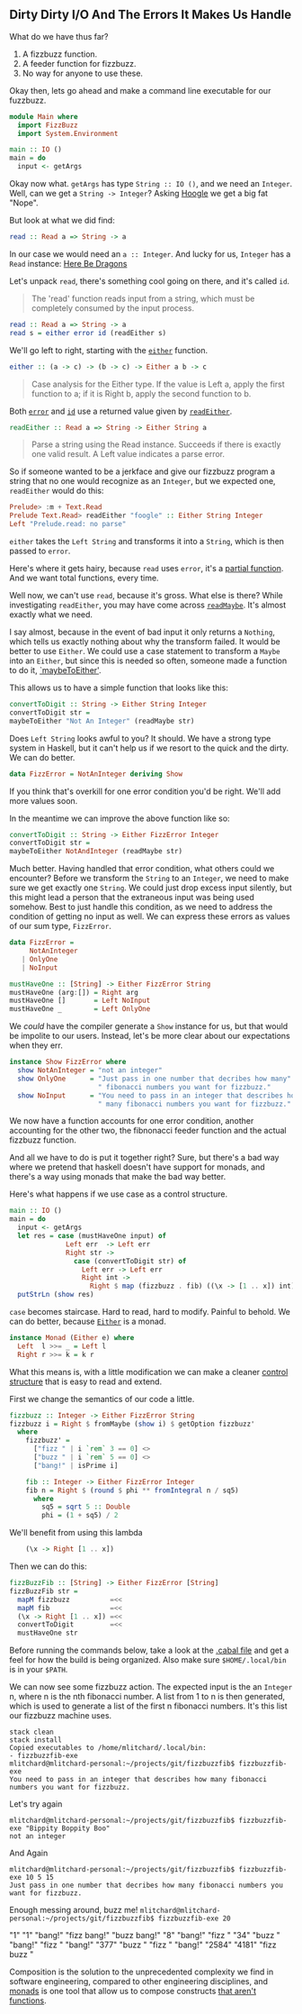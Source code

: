 ## Dirty Dirty I/O And The Errors It Makes Us Handle

What do we have thus far?

1. A fizzbuzz function.
2. A feeder function for fizzbuzz.
3. No way for anyone to use these.

Okay then, lets go ahead and make a command line executable for our fuzzbuzz.

```haskell
module Main where
  import FizzBuzz
  import System.Environment

main :: IO ()
main = do
  input <- getArgs
```
Okay now what. `getArgs` has type `String :: IO ()`, and we need an `Integer`.
Well, can we get a `String -> Integer`? Asking [Hoogle](https://www.haskell.org/hoogle/) we get a big fat "Nope". 

But look at what we did find:
```haskell
read :: Read a => String -> a
```
In our case we would need an `a :: Integer`. And lucky for us,
`Integer` has a `Read` instance:
[Here Be Dragons](http://hackage.haskell.org/package/base-4.8.1.0/docs/src/GHC.Read.html#line-464)

Let's unpack `read`, there's something cool going on there, and it's called
`id`.

> The 'read' function reads input from a string, which must be
> completely consumed by the input process.

```haskell
read :: Read a => String -> a
read s = either error id (readEither s)
```
We'll go left to right, starting with the [`either`](https://hackage.haskell.org/package/base-4.8.1.0/docs/Data-Either.html) function.
```haskell
either :: (a -> c) -> (b -> c) -> Either a b -> c 
```

> Case analysis for the Either type. If the value is Left a, apply the first function to a; if it is Right b, apply the second function to b.

Both [`error`](http://hackage.haskell.org/package/base-4.8.1.0/docs/Prelude.html#v:error) and [`id`](http://hackage.haskell.org/package/base-4.8.1.0/docs/Prelude.html#v:id) use a returned value given by [`readEither`](https://hackage.haskell.org/package/base-4.8.1.0/docs/Text-Read.html).
```haskell
readEither :: Read a => String -> Either String a 
```

> Parse a string using the Read instance. Succeeds if there is exactly one valid result. A Left value indicates a parse error.

So if someone wanted to be a jerkface and give our fizzbuzz program a string that no one would recognize as an `Integer`, but we expected one, `readEither` would do this:
```haskell
Prelude> :m + Text.Read
Prelude Text.Read> readEither "foogle" :: Either String Integer
Left "Prelude.read: no parse"
```
`either` takes the `Left String` and transforms it into a `String`, which is then passed to `error`.

Here's where it gets hairy, because `read` uses `error`, it's a [partial function](https://wiki.haskell.org/Partial_functions). And we want total functions,
every time.

Well now, we can't use `read`, because it's gross. What else is there? While investigating `readEither`, you may have come across [`readMaybe`](https://hackage.haskell.org/package/base-4.8.1.0/docs/Text-Read.html). It's almost exactly what we need.

I say almost, because in the event of bad input it only returns a `Nothing`, which tells us exactly nothing about why the transform failed. It would be better to use `Either`. We could use a case statement to transform a `Maybe` into an `Either`, but since this is needed so often, someone made a function to do it, [`maybeToEither'](https://hackage.haskell.org/package/MissingH-1.3.0.1/docs/Data-Either-Utils.html).

This allows us to have a simple function that looks like this:
```haskell
convertToDigit :: String -> Either String Integer
convertToDigit str =
maybeToEither "Not An Integer" (readMaybe str)
```
Does `Left String` looks awful to you? It should. We have a strong type system in Haskell, but it can't help us if we resort to the quick and the dirty. We can do better.

```haskell
data FizzError = NotAnInteger deriving Show
```

If you think that's overkill for one error condition you'd be right. We'll add more values soon.

In the meantime we can improve the above function like so:
```haskell
convertToDigit :: String -> Either FizzError Integer
convertToDigit str =
maybeToEither NotAndInteger (readMaybe str)
```

Much better. Having handled that error condition, what others could we encounter? Before we transform the `String` to an `Integer`, we need to make sure we get exactly one `String`. We could just drop excess input silently, but this might 
lead a person that the extraneous input was being used somehow. Best to just 
handle this condition, as we need to address the condition of getting no
input as well. We can express these errors as values of our sum type, `FizzError`.

```haskell
data FizzError =
     NotAnInteger
   | OnlyOne
   | NoInput

mustHaveOne :: [String] -> Either FizzError String
mustHaveOne (arg:[]) = Right arg
mustHaveOne []       = Left NoInput
mustHaveOne _        = Left OnlyOne
```

We *could* have the compiler generate a `Show` instance for us, but that
would be impolite to our users. Instead, let's be more clear about our 
expectations when they err.

```haskell
instance Show FizzError where
  show NotAnInteger = "not an integer"
  show OnlyOne      = "Just pass in one number that decribes how many"    ++
                      " fibonacci numbers you want for fizzbuzz."
  show NoInput      = "You need to pass in an integer that describes how" ++
                      " many fibonacci numbers you want for fizzbuzz."
```

We now have a function accounts for one error condition, another accounting for the other two, the fibnonacci feeder function and 
the actual fizzbuzz function.

And all we have to do is put it together right?
Sure, but there's a bad way where we pretend that haskell doesn't have
support for monads, and there's a way using monads that make the bad way better.

Here's what happens if we use case as a control structure.

```haskell
main :: IO ()
main = do
  input <- getArgs
  let res = case (mustHaveOne input) of
              Left err  -> Left err
              Right str ->
                case (convertToDigit str) of
                  Left err -> Left err
                  Right int ->
                    Right $ map (fizzbuzz . fib) ((\x -> [1 .. x]) int)
  putStrLn (show res)
```

`case` becomes staircase. Hard to read, hard to modify. Painful to behold.
We can do better, because [`Either`](https://hackage.haskell.org/package/base-4.8.1.0/docs/Data-Either.html) is a monad.

```haskell
instance Monad (Either e) where
  Left  l >>= _ = Left l
  Right r >>= k = k r
```

What this means is, with a little modification we can make a cleaner
[control structure](https://www.fpcomplete.com/school/starting-with-haskell/basics-of-haskell/10_Error_Handling) that is easy to read and extend.

First we change the semantics of our code a little.

```haskell
fizzbuzz :: Integer -> Either FizzError String
fizzbuzz i = Right $ fromMaybe (show i) $ getOption fizzbuzz'
  where
    fizzbuzz' =
      ["fizz " | i `rem` 3 == 0] <>
      ["buzz " | i `rem` 5 == 0] <>
      ["bang!" | isPrime i]

    fib :: Integer -> Either FizzError Integer
    fib n = Right $ (round $ phi ** fromIntegral n / sq5)
      where
        sq5 = sqrt 5 :: Double
        phi = (1 + sq5) / 2
```

We'll benefit from using this lambda

```haskell
    (\x -> Right [1 .. x])
```

Then we can do this:

```haskell
fizzBuzzFib :: [String] -> Either FizzError [String]
fizzBuzzFib str =
  mapM fizzbuzz          =<<
  mapM fib               =<<
  (\x -> Right [1 .. x]) =<<
  convertToDigit         =<<
  mustHaveOne str
```

Before running the commands below, take a look at the [.cabal file](https://www.haskell.org/cabal/users-guide/developing-packages.html#editing-the-.cabal-file) and get a feel for how the build is being organized. Also make sure `$HOME/.local/bin` is in your `$PATH`.

We can now see some fizzbuzz action. The expected input is the an `Integer` n,
where n is the nth fibonacci number. A list from 1 to n is then generated,
which is used to generate a list of the first n fibonacci numbers. It's this list our fizzbuzz machine uses.

    stack clean
    stack install
    Copied executables to /home/mlitchard/.local/bin:
    - fizzbuzzfib-exe
    mlitchard@mlitchard-personal:~/projects/git/fizzbuzzfib$ fizzbuzzfib-exe
    You need to pass in an integer that describes how many fibonacci numbers you want for fizzbuzz.

Let's try again

    mlitchard@mlitchard-personal:~/projects/git/fizzbuzzfib$ fizzbuzzfib-exe "Bippity Boppity Boo"
    not an integer

And Again

    mlitchard@mlitchard-personal:~/projects/git/fizzbuzzfib$ fizzbuzzfib-exe 10 5 15
    Just pass in one number that decribes how many fibonacci numbers you want for fizzbuzz.

Enough messing around, buzz me!
`mlitchard@mlitchard-personal:~/projects/git/fizzbuzzfib$ fizzbuzzfib-exe 20`

"1"
"1"
"bang!"
"fizz bang!"
"buzz bang!"
"8"
"bang!"
"fizz "
"34"
"buzz "
"bang!"
"fizz "
"bang!"
"377"
"buzz "
"fizz "
"bang!"
"2584"
"4181"
"fizz buzz "


Composition is the solution to the unprecedented complexity we find in software engineering, compared to other engineering disciplines, and [monads](https://www.youtube.com/watch?v=ZhuHCtR3xq8) is one tool that allow us to compose constructs [that aren't functions](http://adit.io/posts/2013-04-17-functors,_applicatives,_and_monads_in_pictures.html).


